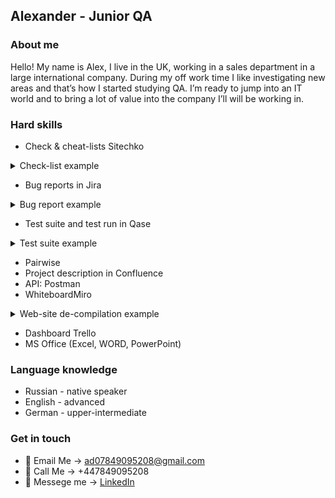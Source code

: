 ## **Alexander - Junior QA**

### **About me**
Hello! My name is Alex, I live in the UK, working in a sales department in a large international company. During my off work time I like investigating new areas and that’s how I started studying QA. I’m ready to jump into an IT world and to bring a lot of value into the company I’ll will be working in.

### **Hard skills**

- Check & cheat-lists Sitechko
<details>
-  <summary>Check-list example</summary> 
  
![image](https://github.com/AlexDor001/Portfolio_Alexander/assets/149309957/5f6ae01a-9c69-4221-b3ce-eced6490dedf)


</details>

- Bug reports in Jira
<details>
- <summary>Bug report example</summary> 
    
  ![image](https://github.com/AlexDor001/Portfolio_Alexander/assets/149309957/0fbacedc-64ec-4841-bb0b-8d620aa3065a)

</details> 

- Test suite and test run in Qase

<details>
- <summary> Test suite example</summary> 
    
 ![image](https://github.com/AlexDor001/Portfolio_Alexander/assets/149309957/891bf4dc-2b76-44a4-a016-f56222abfd49)


  </details>

-  Pairwise
- Project description in Confluence
- API: Postman
- WhiteboardMiro

<details>
- <summary> Web-site de-compilation example</summary>
    
   ![image](https://github.com/AlexDor001/Portfolio_Alexander/assets/149309957/9efd7228-6b1a-46cf-b690-44afce4499a4)

</details>

- Dashboard Trello
- MS Office (Excel, WORD, PowerPoint)


### **Language knowledge**
- Russian - native speaker
- English - advanced
- German - upper-intermediate

### **Get in touch**

 - 📨 Email Me → <ad07849095208@gmail.com>
 - 🤙 Call Me → +447849095208
 - 📝 Messege me → [LinkedIn](https://www.linkedin.com/in/alexander-dorozhenok-8019a64a/)
